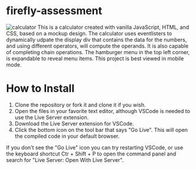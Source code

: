 # firefly-assessment
<img src="https://i.ibb.co/m8zBMDr/calculator.png" alt="calculator" border="0">
This is a calculator created with vanilla JavaScript, HTML, and CSS, based on a mockup design.
The calculator uses eventlisters to dynamically udpate the display div that contains the data for the numbers, and using
different operators, will compute the operands. It is also capable of completing chain operations. The hamburger menu in the top left corner,
is expandable to reveal menu items. This project is best viewed in mobile mode.

<h1>How to Install </h1>
<ol>
  <li>Clone the repository or fork it and clone it if you wish.</li>
  <li>Open the files in your favorite text editor, although VSCode is needed to use the Live Server extension.</li>
  <li>Download the Live Server extension for VSCode.</li>
  <li>Click the bottom icon on the tool bar that says "Go Live". This will open the compiled code in your default browser.</li>
  </ol>
  
  If you don't see the "Go Live" icon you can try restarting VSCode, or use the keyboard shortcut Ctr + Shift + P to open the command panel and search for "Live Server: Open With Live Server".
